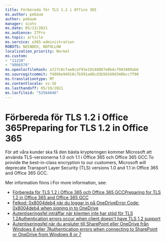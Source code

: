 ```yaml
---
title: Förbereda för TLS 1.2 i Office 365
ms.author: pebaum
author: pebaum
manager: scotv
ms.date: 05/13/2021
ms.audience: ITPro
ms.topic: article
ms.service: o365-administration
ROBOTS: NOINDEX, NOFOLLOW
localization_priority: Normal
ms.custom:
- "11220"
- "9006570"
ms.openlocfilehash: a727c0cfae0caf93e19148087e8b4cf903489ab6
ms.sourcegitcommit: f4866e94918c7b591ad0cd3b58169d340bcc7f00
ms.translationtype: MT
ms.contentlocale: sv-SE
ms.lasthandoff: 05/19/2021
ms.locfileid: "52564646"
---
```

# <a name="preparing-for-tls-12-in-office-365"></a><span data-ttu-id="3f003-102">Förbereda för TLS 1.2 i Office 365</span><span class="sxs-lookup"><span data-stu-id="3f003-102">Preparing for TLS 1.2 in Office 365</span></span>

<span data-ttu-id="3f003-103">För att våra kunder ska få den bästa krypteringen kommer Microsoft att använda TLS-versionerna 1.0 och 1.1 i Office 365 och Office 365 GCC.</span><span class="sxs-lookup"><span data-stu-id="3f003-103">To provide the best-in-class encryption to our customers, Microsoft will deprecate Transport Layer Security (TLS) versions 1.0 and 1.1 in Office 365 and Office 365 GCC.</span></span> 

<span data-ttu-id="3f003-104">Mer information finns i:</span><span class="sxs-lookup"><span data-stu-id="3f003-104">For more information, see:</span></span>

- [<span data-ttu-id="3f003-105">Förbereda för TLS 1.2 i Office 365 och Office 365 GCC</span><span class="sxs-lookup"><span data-stu-id="3f003-105">Preparing for TLS 1.2 in Office 365 and Office 365 GCC</span></span>](/microsoft-365/compliance/prepare-tls-1.2-in-office-365)
- [<span data-ttu-id="3f003-106">Felkod: 0x8004deb4 när du loggar in på OneDrive</span><span class="sxs-lookup"><span data-stu-id="3f003-106">Error Code: 0x8004deb4 when signing in to OneDrive</span></span>](https://support.microsoft.com/office/error-code-0x8004deb4-when-signing-in-to-onedrive-e8a8d97c-a87e-4dda-a67e-bae4fef05dcb)
- [<span data-ttu-id="3f003-107">Autentiseringsfel inträffar när klienten inte har stöd för TLS 1.2</span><span class="sxs-lookup"><span data-stu-id="3f003-107">Authentication errors occur when client doesn't have TLS 1.2 support</span></span>](/sharepoint/troubleshoot/administration/authentication-errors-tls12-support)
- [<span data-ttu-id="3f003-108">Autentiseringsfel när du ansluter till SharePoint eller OneDrive från Windows 8 eller 7</span><span class="sxs-lookup"><span data-stu-id="3f003-108">Authentication errors when connecting to SharePoint or OneDrive from Windows 8 or 7</span></span>](/sharepoint/troubleshoot/administration/authentication-errors-windows7)